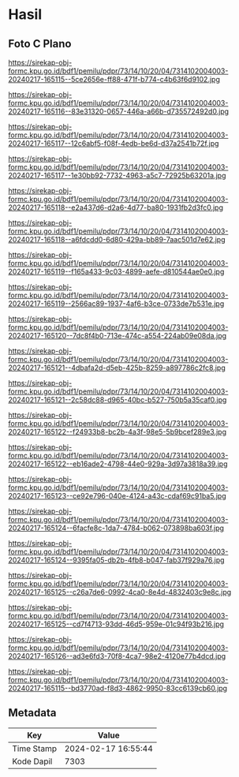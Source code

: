 # Hasil

## Foto C Plano

https://sirekap-obj-formc.kpu.go.id/bdf1/pemilu/pdpr/73/14/10/20/04/7314102004003-20240217-165115--5ce2656e-ff88-471f-b774-c4b63f6d9102.jpg

https://sirekap-obj-formc.kpu.go.id/bdf1/pemilu/pdpr/73/14/10/20/04/7314102004003-20240217-165116--83e31320-0657-446a-a66b-d735572492d0.jpg

https://sirekap-obj-formc.kpu.go.id/bdf1/pemilu/pdpr/73/14/10/20/04/7314102004003-20240217-165117--12c6abf5-f08f-4edb-be6d-d37a2541b72f.jpg

https://sirekap-obj-formc.kpu.go.id/bdf1/pemilu/pdpr/73/14/10/20/04/7314102004003-20240217-165117--1e30bb92-7732-4963-a5c7-72925b63201a.jpg

https://sirekap-obj-formc.kpu.go.id/bdf1/pemilu/pdpr/73/14/10/20/04/7314102004003-20240217-165118--e2a437d6-d2a6-4d77-ba80-1931fb2d3fc0.jpg

https://sirekap-obj-formc.kpu.go.id/bdf1/pemilu/pdpr/73/14/10/20/04/7314102004003-20240217-165118--a6fdcdd0-6d80-429a-bb89-7aac501d7e62.jpg

https://sirekap-obj-formc.kpu.go.id/bdf1/pemilu/pdpr/73/14/10/20/04/7314102004003-20240217-165119--f165a433-9c03-4899-aefe-d810544ae0e0.jpg

https://sirekap-obj-formc.kpu.go.id/bdf1/pemilu/pdpr/73/14/10/20/04/7314102004003-20240217-165119--2566ac89-1937-4af6-b3ce-0733de7b531e.jpg

https://sirekap-obj-formc.kpu.go.id/bdf1/pemilu/pdpr/73/14/10/20/04/7314102004003-20240217-165120--7dc8f4b0-713e-474c-a554-224ab09e08da.jpg

https://sirekap-obj-formc.kpu.go.id/bdf1/pemilu/pdpr/73/14/10/20/04/7314102004003-20240217-165121--4dbafa2d-d5eb-425b-8259-a897786c2fc8.jpg

https://sirekap-obj-formc.kpu.go.id/bdf1/pemilu/pdpr/73/14/10/20/04/7314102004003-20240217-165121--2c58dc88-d965-40bc-b527-750b5a35caf0.jpg

https://sirekap-obj-formc.kpu.go.id/bdf1/pemilu/pdpr/73/14/10/20/04/7314102004003-20240217-165122--f24933b8-bc2b-4a3f-98e5-5b9bcef289e3.jpg

https://sirekap-obj-formc.kpu.go.id/bdf1/pemilu/pdpr/73/14/10/20/04/7314102004003-20240217-165122--eb16ade2-4798-44e0-929a-3d97a3818a39.jpg

https://sirekap-obj-formc.kpu.go.id/bdf1/pemilu/pdpr/73/14/10/20/04/7314102004003-20240217-165123--ce92e796-040e-4124-a43c-cdaf69c91ba5.jpg

https://sirekap-obj-formc.kpu.go.id/bdf1/pemilu/pdpr/73/14/10/20/04/7314102004003-20240217-165124--6facfe8c-1da7-4784-b062-073898ba603f.jpg

https://sirekap-obj-formc.kpu.go.id/bdf1/pemilu/pdpr/73/14/10/20/04/7314102004003-20240217-165124--9395fa05-db2b-4fb8-b047-fab37f929a76.jpg

https://sirekap-obj-formc.kpu.go.id/bdf1/pemilu/pdpr/73/14/10/20/04/7314102004003-20240217-165125--c26a7de6-0992-4ca0-8e4d-4832403c9e8c.jpg

https://sirekap-obj-formc.kpu.go.id/bdf1/pemilu/pdpr/73/14/10/20/04/7314102004003-20240217-165125--cd7f4713-93dd-46d5-959e-01c94f93b216.jpg

https://sirekap-obj-formc.kpu.go.id/bdf1/pemilu/pdpr/73/14/10/20/04/7314102004003-20240217-165126--ad3e6fd3-70f8-4ca7-98e2-4120e77b4dcd.jpg

https://sirekap-obj-formc.kpu.go.id/bdf1/pemilu/pdpr/73/14/10/20/04/7314102004003-20240217-165115--bd3770ad-f8d3-4862-9950-83cc6139cb60.jpg


## Metadata

| Key        | Value               |
| ---------- | ------------------- |
| Time Stamp | 2024-02-17 16:55:44 |
| Kode Dapil | 7303                |



